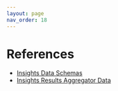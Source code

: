 ```yaml
---
layout: page
nav_order: 18
---
```

# References
- [Insights Data Schemas](https://redhatinsights.github.io/insights-data-schemas/)
- [Insights Results Aggregator Data](https://github.com/RedHatInsights/insights-results-aggregator-data)
